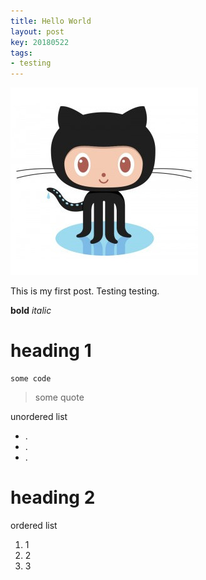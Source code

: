 ```yaml
---
title: Hello World
layout: post
key: 20180522
tags:
- testing
---
```


![Octocat](/assets/images/octocat.jpg)

<!--more-->

This is my first post. Testing testing.

**bold**
*italic*
# heading 1
```
some code
```

> some quote

unordered list
* .
* .
* .

# heading 2
ordered list
1. 1
1. 2
1. 3